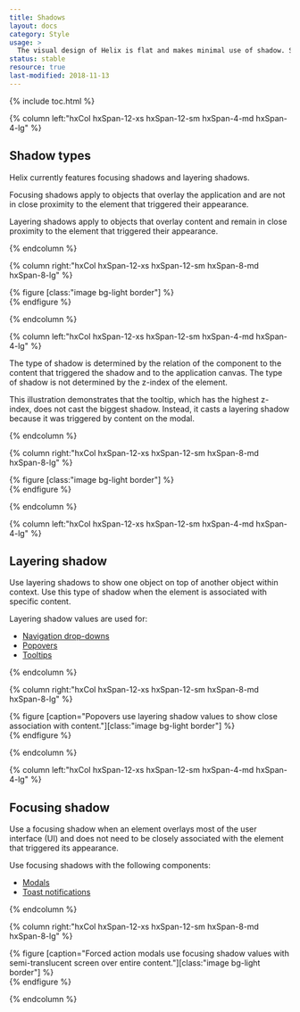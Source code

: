 ```yaml
---
title: Shadows
layout: docs
category: Style
usage: >
  The visual design of Helix is flat and makes minimal use of shadow. Shadows are only used to imply elevation so users understand when an object is layered on top of others. Currently, the Helix shadow system is comprised of layering and focusing shadows. Additional shadow levels will be assessed as needed.
status: stable
resource: true
last-modified: 2018-11-13
---
```


{% include toc.html %}

<section class="static-section" markdown="1">

<div class="hxRow" markdown="1">

{% column left:"hxCol hxSpan-12-xs hxSpan-12-sm hxSpan-4-md hxSpan-4-lg" %}

## Shadow types

Helix currently features focusing shadows and layering shadows.

Focusing shadows apply to objects that overlay the application and are not in close proximity to the element that triggered their appearance.

Layering shadows apply to objects that overlay content and remain in close proximity to the element that triggered their appearance.

{% endcolumn %}

{% column right:"hxCol hxSpan-12-xs hxSpan-12-sm hxSpan-8-md hxSpan-8-lg" %}

{% figure [class:"image bg-light border"] %}
<embed src="{{site.url}}/assets/images/style/shadows/shadows-elevation.png" width="522px"/>
{% endfigure %}

{% endcolumn %}

{% column left:"hxCol hxSpan-12-xs hxSpan-12-sm hxSpan-4-md hxSpan-4-lg" %}

The type of shadow is determined by the relation of the component to the content that triggered the shadow and to the application canvas. The type of shadow is not determined by the z-index of the element.

This illustration demonstrates that the tooltip, which has the highest z-index, does not cast the biggest shadow. Instead, it casts a layering shadow because it was triggered by content on the modal.

{% endcolumn %}

{% column right:"hxCol hxSpan-12-xs hxSpan-12-sm hxSpan-8-md hxSpan-8-lg" %}

{% figure [class:"image bg-light border"] %}
<embed src="{{site.url}}/assets/images/style/shadows/elevation-graphic.png" width="705px"/>
{% endfigure %}

{% endcolumn %}

</div>

</section>

<section class="static-section" markdown="1">

<div class="hxRow" markdown="1">

{% column left:"hxCol hxSpan-12-xs hxSpan-12-sm hxSpan-4-md hxSpan-4-lg" %}

## Layering shadow

Use layering shadows to show one object on top of another object within context. Use this type of shadow when the element is associated with specific content.

Layering shadow values are used for:

- [Navigation drop-downs]({{site.baseurl}}/components/eyebrow.html)
- [Popovers]({{site.baseurl}}/components/popovers.html)
- [Tooltips]({{site.baseurl}}/components/tooltip.html)

{% endcolumn %}

{% column right:"hxCol hxSpan-12-xs hxSpan-12-sm hxSpan-8-md hxSpan-8-lg" %}

{% figure [caption="Popovers use layering shadow values to show close association with content."][class:"image bg-light border"] %}
<embed src="{{site.url}}/assets/images/style/shadows/shadows-layers.png" width="624px"/>
{% endfigure %}

{% endcolumn %}

</div>

</section>

<section class="static-section" markdown="1">

<div class="hxRow" markdown="1">

{% column left:"hxCol hxSpan-12-xs hxSpan-12-sm hxSpan-4-md hxSpan-4-lg" %}

## Focusing shadow

Use a focusing shadow when an element overlays most of the user interface (UI) and does not need to be closely associated with the element that triggered its appearance.

Use focusing shadows with the following components:

- [Modals]({{site.baseurl}}/components/modal.html)
- [Toast notifications]({{site.baseurl}}/components/toast.html)

{% endcolumn %}

{% column right:"hxCol hxSpan-12-xs hxSpan-12-sm hxSpan-8-md hxSpan-8-lg" %}

{% figure [caption="Forced action modals use focusing shadow values with semi-translucent screen over entire content."][class:"image bg-light border"] %}
<embed src="{{site.url}}/assets/images/style/shadows/shadows-focus.png" width="638px"/>
{% endfigure %}

{% endcolumn %}

</div>

</section>
